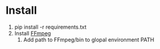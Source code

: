 # Install
1. pip install -r requirements.txt
2. Install [FFmpeg](https://github.com/BtbN/FFmpeg-Builds/releases)
    1. Add path to FFmpeg/bin to glopal environment PATH 